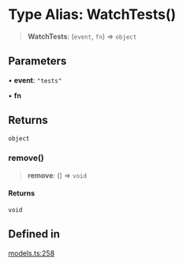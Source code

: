 # Type Alias: WatchTests()

> **WatchTests**: (`event`, `fn`) => `object`

## Parameters

• **event**: `"tests"`

• **fn**

## Returns

`object`

### remove()

> **remove**: () => `void`

#### Returns

`void`

## Defined in

[models.ts:258](https://github.com/live-codes/livecodes/blob/dd47937033b0f6a7246cbcc91dba5ba09e233513/src/sdk/models.ts#L258)
